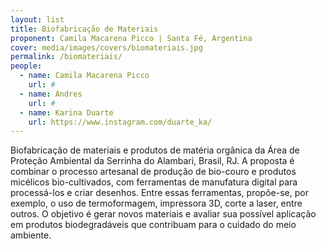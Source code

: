 ```yaml
---
layout: list
title: Biofabricação de Materiais
proponent: Camila Macarena Picco | Santa Fé, Argentina
cover: media/images/covers/biomateriais.jpg
permalink: /biomateriais/
people:
  - name: Camila Macarena Picco
    url: #
  - name: Andres
    url: #
  - name: Karina Duarte
    url: https://www.instagram.com/duarte_ka/
---
```

Biofabricação de materiais e produtos de matéria orgânica da Área de Proteção Ambiental da Serrinha do Alambari, Brasil, RJ. A proposta é combinar o processo artesanal de produção de bio-couro e produtos micélicos bio-cultivados, com ferramentas de manufatura digital para processá-los e criar desenhos. Entre essas ferramentas, propõe-se, por exemplo, o uso de termoformagem, impressora 3D, corte a laser, entre outros. O objetivo é gerar novos materiais e avaliar sua possível aplicação em produtos biodegradáveis que contribuam para o cuidado do meio ambiente.
